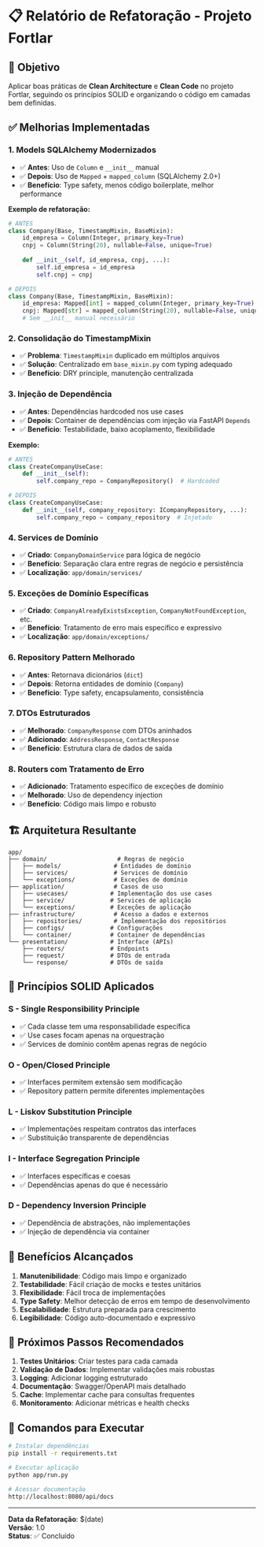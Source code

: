 # 📋 Relatório de Refatoração - Projeto Fortlar

## 🎯 Objetivo
Aplicar boas práticas de **Clean Architecture** e **Clean Code** no projeto Fortlar, seguindo os princípios SOLID e organizando o código em camadas bem definidas.

## ✅ Melhorias Implementadas

### 1. **Models SQLAlchemy Modernizados**
- ✅ **Antes**: Uso de `Column` e `__init__` manual
- ✅ **Depois**: Uso de `Mapped` + `mapped_column` (SQLAlchemy 2.0+)
- ✅ **Benefício**: Type safety, menos código boilerplate, melhor performance

**Exemplo de refatoração:**
```python
# ANTES
class Company(Base, TimestampMixin, BaseMixin):
    id_empresa = Column(Integer, primary_key=True)
    cnpj = Column(String(20), nullable=False, unique=True)
    
    def __init__(self, id_empresa, cnpj, ...):
        self.id_empresa = id_empresa
        self.cnpj = cnpj

# DEPOIS
class Company(Base, TimestampMixin, BaseMixin):
    id_empresa: Mapped[int] = mapped_column(Integer, primary_key=True)
    cnpj: Mapped[str] = mapped_column(String(20), nullable=False, unique=True)
    # Sem __init__ manual necessário
```

### 2. **Consolidação do TimestampMixin**
- ✅ **Problema**: `TimestampMixin` duplicado em múltiplos arquivos
- ✅ **Solução**: Centralizado em `base_mixin.py` com typing adequado
- ✅ **Benefício**: DRY principle, manutenção centralizada

### 3. **Injeção de Dependência**
- ✅ **Antes**: Dependências hardcoded nos use cases
- ✅ **Depois**: Container de dependências com injeção via FastAPI `Depends`
- ✅ **Benefício**: Testabilidade, baixo acoplamento, flexibilidade

**Exemplo:**
```python
# ANTES
class CreateCompanyUseCase:
    def __init__(self):
        self.company_repo = CompanyRepository()  # Hardcoded

# DEPOIS
class CreateCompanyUseCase:
    def __init__(self, company_repository: ICompanyRepository, ...):
        self.company_repo = company_repository  # Injetado
```

### 4. **Services de Domínio**
- ✅ **Criado**: `CompanyDomainService` para lógica de negócio
- ✅ **Benefício**: Separação clara entre regras de negócio e persistência
- ✅ **Localização**: `app/domain/services/`

### 5. **Exceções de Domínio Específicas**
- ✅ **Criado**: `CompanyAlreadyExistsException`, `CompanyNotFoundException`, etc.
- ✅ **Benefício**: Tratamento de erro mais específico e expressivo
- ✅ **Localização**: `app/domain/exceptions/`

### 6. **Repository Pattern Melhorado**
- ✅ **Antes**: Retornava dicionários (`dict`)
- ✅ **Depois**: Retorna entidades de domínio (`Company`)
- ✅ **Benefício**: Type safety, encapsulamento, consistência

### 7. **DTOs Estruturados**
- ✅ **Melhorado**: `CompanyResponse` com DTOs aninhados
- ✅ **Adicionado**: `AddressResponse`, `ContactResponse`
- ✅ **Benefício**: Estrutura clara de dados de saída

### 8. **Routers com Tratamento de Erro**
- ✅ **Adicionado**: Tratamento específico de exceções de domínio
- ✅ **Melhorado**: Uso de dependency injection
- ✅ **Benefício**: Código mais limpo e robusto

## 🏗️ Arquitetura Resultante

```
app/
├── domain/                    # Regras de negócio
│   ├── models/               # Entidades de domínio
│   ├── services/             # Services de domínio
│   └── exceptions/           # Exceções de domínio
├── application/              # Casos de uso
│   ├── usecases/            # Implementação dos use cases
│   ├── service/             # Services de aplicação
│   └── exceptions/          # Exceções de aplicação
├── infrastructure/           # Acesso a dados e externos
│   ├── repositories/         # Implementação dos repositórios
│   ├── configs/             # Configurações
│   └── container/           # Container de dependências
└── presentation/            # Interface (APIs)
    ├── routers/             # Endpoints
    ├── request/             # DTOs de entrada
    └── response/            # DTOs de saída
```

## 🎯 Princípios SOLID Aplicados

### **S** - Single Responsibility Principle
- ✅ Cada classe tem uma responsabilidade específica
- ✅ Use cases focam apenas na orquestração
- ✅ Services de domínio contêm apenas regras de negócio

### **O** - Open/Closed Principle
- ✅ Interfaces permitem extensão sem modificação
- ✅ Repository pattern permite diferentes implementações

### **L** - Liskov Substitution Principle
- ✅ Implementações respeitam contratos das interfaces
- ✅ Substituição transparente de dependências

### **I** - Interface Segregation Principle
- ✅ Interfaces específicas e coesas
- ✅ Dependências apenas do que é necessário

### **D** - Dependency Inversion Principle
- ✅ Dependência de abstrações, não implementações
- ✅ Injeção de dependência via container

## 🚀 Benefícios Alcançados

1. **Manutenibilidade**: Código mais limpo e organizado
2. **Testabilidade**: Fácil criação de mocks e testes unitários
3. **Flexibilidade**: Fácil troca de implementações
4. **Type Safety**: Melhor detecção de erros em tempo de desenvolvimento
5. **Escalabilidade**: Estrutura preparada para crescimento
6. **Legibilidade**: Código auto-documentado e expressivo

## 📝 Próximos Passos Recomendados

1. **Testes Unitários**: Criar testes para cada camada
2. **Validação de Dados**: Implementar validações mais robustas
3. **Logging**: Adicionar logging estruturado
4. **Documentação**: Swagger/OpenAPI mais detalhado
5. **Cache**: Implementar cache para consultas frequentes
6. **Monitoramento**: Adicionar métricas e health checks

## 🔧 Comandos para Executar

```bash
# Instalar dependências
pip install -r requirements.txt

# Executar aplicação
python app/run.py

# Acessar documentação
http://localhost:8080/api/docs
```

---

**Data da Refatoração**: $(date)  
**Versão**: 1.0  
**Status**: ✅ Concluído
